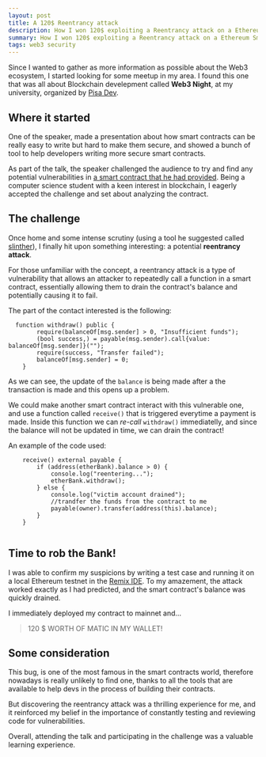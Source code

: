 ```yaml
---
layout: post
title: A 120$ Reentrancy attack
description: How I won 120$ exploiting a Reentrancy attack on a Ethereum Smart Contract.
summary: How I won 120$ exploiting a Reentrancy attack on a Ethereum Smart Contract, and what I learn from it.
tags: web3 security
---
```


Since I wanted to gather as more information as possible about the Web3 ecosystem, I started looking for some meetup in my area.
I found this one that was all about Blockchain develepment called **Web3 Night**, at my university, organized by [Pisa Dev](https://pisa.dev).

## Where it started 

One of the speaker, made a presentation about how smart contracts can be really easy to write but hard to make them secure, and showed a bunch of tool to help developers writing more secure smart contracts.

As part of the talk, the speaker challenged the audience to try and find any potential vulnerabilities in [a smart contract that he had provided](https://polygonscan.com/address/0xbAAf846f531d98DFca8Eb06D4B2e2948A5A593C7#code#L1). 
Being a computer science student with a keen interest in blockchain, I eagerly accepted the challenge and set about analyzing the contract.

## The challenge 

Once home and some intense scrutiny (using a tool he suggested called [slinther](https://github.com/crytic/slither)), I finally hit upon something interesting: a potential **reentrancy attack**.


For those unfamiliar with the concept, a reentrancy attack is a type of vulnerability that allows an attacker to repeatedly call a function in a smart contract, essentially allowing them to drain the contract's balance and potentially causing it to fail.

The part of the contact interested is the following:
```solidity
  function withdraw() public {
        require(balanceOf[msg.sender] > 0, "Insufficient funds");
        (bool success,) = payable(msg.sender).call{value: balanceOf[msg.sender]}("");
        require(success, "Transfer failed");
        balanceOf[msg.sender] = 0;
    }
```
As we can see, the update of the `balance` is being made after a the transaction is made and this opens up a problem.

We could make another smart contract interact with this vulnerable one, and use a function called `receive()` that is triggered everytime a payment is made.
Inside this function we can *re-call* `withdraw()` immediatelly, and since the balance will not be updated in time, we can drain the contract!

An example of the code used:

```solidity
    receive() external payable {
        if (address(etherBank).balance > 0) {
            console.log("reentering...");
            etherBank.withdraw();
        } else {
            console.log("victim account drained");
            //trandfer the funds from the contract to me
            payable(owner).transfer(address(this).balance);
        }
    }
    
```

## Time to rob the Bank!

I was able to confirm my suspicions by writing a test case and running it on a local Ethereum testnet in the [Remix IDE](https://remix.ethereum.org). 
To my amazement, the attack worked exactly as I had predicted, and the smart contract's balance was quickly drained.

I immediately deployed my contract to mainnet and...

> 120 $ WORTH OF MATIC IN MY WALLET!

## Some consideration

This bug, is one of the most famous in the smart contracts world, therefore nowadays is really unlikely to find one, thanks to all the tools that are available to help devs in the process of building their contracts.

But discovering the reentrancy attack was a thrilling experience for me, and it reinforced my belief in the importance of constantly testing and reviewing code for vulnerabilities.

Overall, attending the talk and participating in the challenge was a valuable learning experience.
